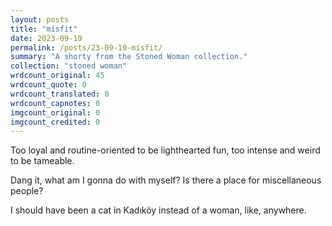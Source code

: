 ```yaml
---
layout: posts
title: "misfit"
date: 2023-09-19
permalink: /posts/23-09-19-misfit/
summary: "A shorty from the Stoned Woman collection."
collection: "stoned woman"
wrdcount_original: 45
wrdcount_quote: 0
wrdcount_translated: 0
wrdcount_capnotes: 0
imgcount_original: 0
imgcount_credited: 0
---
```

Too loyal and routine-oriented to be lighthearted fun, too intense and weird to be tameable.

Dang it, what am I gonna do with myself? Is there a place for miscellaneous people?

I should have been a cat in Kadıköy instead of a woman, like, anywhere.
